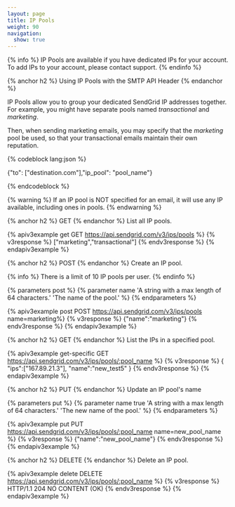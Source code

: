 ```yaml
---
layout: page
title: IP Pools
weight: 90
navigation:
  show: true
---
```


{% info %}
IP Pools are available if you have dedicated IPs for your account.
To add IPs to your account, please contact support.
{% endinfo %}

{% anchor h2 %}
Using IP Pools with the SMTP API Header
{% endanchor %}

IP Pools allow you to group your dedicated SendGrid IP addresses
together. For example, you might have separate pools named
_transactional_ and _marketing_. 

Then, when sending marketing emails, you may specify that the _marketing_ pool be used, so that your transactional emails maintain their own reputation.

{% codeblock lang:json %}

{"to": ["destination.com"],"ip_pool": "pool_name"}

{% endcodeblock %}

{% warning %}
If an IP pool is NOT specified for an email, it will use any IP available, including ones in pools.
{% endwarning %}

{% anchor h2 %}
GET
{% endanchor  %}
List all IP pools.

{% apiv3example get GET https://api.sendgrid.com/v3/ips/pools %}
{% v3response %}
["marketing","transactional"]
{% endv3response %}
{% endapiv3example %}

{% anchor h2 %}
POST
{% endanchor %}
Create an IP pool.

{% info %}
There is a limit of 10 IP pools per user.
{% endinfo %}

{% parameters post %}
  {% parameter name 'A string with a max length of 64 characters.' 'The name of the pool.' %}
{% endparameters %}

{% apiv3example post POST https://api.sendgrid.com/v3/ips/pools name=marketing%}
{% v3response %}
{"name":"marketing"}
{% endv3response %}
{% endapiv3example %}

{% anchor h2 %}
GET
{% endanchor %}
List the IPs in a specified pool.

{% apiv3example get-specific GET https://api.sendgrid.com/v3/ips/pools/:pool_name %}
{% v3response %}
{
  "ips":["167.89.21.3"],
  "name":"new_test5"
}
{% endv3response %}
{% endapiv3example %}

{% anchor h2 %}
PUT
{% endanchor %}
Update an IP pool's name

{% parameters put %}
  {% parameter name true 'A string with a max length of 64 characters.' 'The new name of the pool.' %}
{% endparameters %}

{% apiv3example put PUT https://api.sendgrid.com/v3/ips/pools/:pool_name name=new_pool_name %}
{% v3response %}
{"name":"new_pool_name"}
{% endv3response %}
{% endapiv3example %}

{% anchor h2 %}
DELETE
{% endanchor %}
Delete an IP pool.

{% apiv3example delete DELETE https://api.sendgrid.com/v3/ips/pools/:pool_name %}
  {% v3response %}
HTTP/1.1 204 NO CONTENT (OK)
  {% endv3response %}
{% endapiv3example %}


